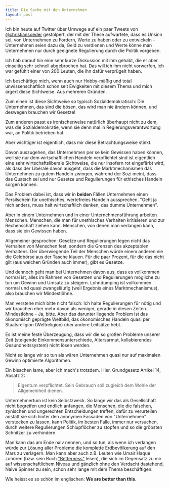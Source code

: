 ```yaml
---
title: Die Sache mit den Unternehmen
layout: post
---
```

Ich bin heute auf Twitter über Umwege auf ein paar Tweets von [@christiansoeder](twitter.com/christiansoeder) gestolpert, der mit der These aufwartete, dass es Unsinn sei, von Unternehmen zu Fordern, Werte zu haben oder zu entwickeln - Unternehmen seien dazu da, Geld zu verdienen und Werte könne man Unternehmen nur durch geeignete Regulierung durch die Politik vorgeben.

Ich hab darauf hin eine sehr kurze Diskussion mit ihm gehabt, die er aber einseitig sehr schnell abgebrochen hat. Das will ich ihm nicht vorwerfen, ich war gefühlt einer von 200 Leuten, die ihn dafür verprügelt haben.

Ich beschäftige mich, wenn auch nur Hobby-mäßig und total unwissenschaftlich schon seit Ewigkeiten mit diesem Thema und mich ärgert diese Sichtweise. Aus mehreren Gründen.

Zum einen ist diese Sichtweise so typisch Sozialdemokratisch: Die Unternehmen, das sind die bösen, das wird man nie ändern können, und deswegen brauchen wir Gesetze!

Zum anderen passt es ironischerweise natürlich überhaupt nicht zu dem, was die Sozialdemokratie, wenn sie denn mal in Regierungsverantwortung war, an Politik betrieben hat.

Aber wichtiger ist eigentlich, dass mir diese Betrachtungsweise stinkt.
<!-- more -->
Davon auszugehen, das Unternehmen per se kein Gewissen haben können, weil sie nur dem wirtschaftlichen Handeln verpflichtet sind ist eigentlich eine sehr wirtschaftsliberale Sichtweise, die nur insofern rot eingefärbt wird, als dass der Liberale davon ausgeht, dass die Marktmechanismen das Unternehmen zu gutem Handeln zwingen, während der Sozi meint, dass das Quatsch sei und nur Gesetze und Regulierungen für ethisches Handeln sorgen können.

Das Problem dabei ist, dass wir in **beiden** Fällen Unternehmen einen Persilschein für unethisches, wertefreies Handeln aussprechen. "Geht ja nich anders, muss halt wirtschaftlich denken, das dumme Unternehmen".

Aber in einem Unternehmen und in einer Unternehmensführung arbeiten Menschen. Menschen, die man für unethisches Verhalten kritisieren und zur Rechenschaft ziehen kann. Menschen, von denen man verlangen kann, dass sie ein Gewissen haben.

Allgemeiner gesprochen: Gesetze und Regulierungen legen nicht das Verhalten von Menschen fest, sondern die Grenzen des akzeptablen Verhaltens. Der überwiegende Teil der Menschen würde einem anderen nie die Geldbörse aus der Tasche klauen. Für die paar Prozent, für die das nicht gilt (aus welchen Gründen auch immer), gibt es Gesetze.

Und dennoch geht man bei Unternehmen davon aus, dass es vollkommen normal ist, alles im Rahmen von Gesetzen und Regulierungen mögliche zu tun um Gewinn und Umsatz zu steigern. Lohndumping ist vollkommen normal und quasi zwangsläufig (weil Ergebnis eines Marktmechanismus), also brauchen wir Mindestlöhne.

Man verstehe mich bitte nicht falsch: Ich halte Regulierungen für nötig und wir brauchen eher mehr davon als weniger, gerade in diesen Zeiten. Mindestlöhne - Ja, bitte. Aber das darunter liegende Problem ist das ökonomisch geprägte Weltbild, das ökonomisches Handeln quasi per Staatsreligion (Weltreligion) über andere Leitsätze hebt.

Es ist meine feste Überzeugung, dass wir die so großen Probleme unserer Zeit (steigende Einkommensunterschiede, Altersarmut, kollabierendes Gesundheitssystem) nicht lösen werden.

Nicht so lange wir so tun als wären Unternehmen quasi nur auf maximalen Gewinn optimierte Algorithmen.

Ein bisschen lame, aber ich mach's trotzdem. Hier, Grundgesetz Artikel 14, Absatz 2:

> Eigentum verpflichtet. Sein Gebrauch soll zugleich dem Wohle der Allgemeinheit dienen.

Unternehmertum ist kein Selbstzweck. So lange wir das als Gesellschaft nicht begreifen und endlich anfangen, die Menschen, die die falschen, zynischen und ungerechten Entscheidungen treffen, dafür zu verurteilen anstatt sie sich hinter den anonymen Fassaden von "Unternehmen" verstecken zu lassen, kann Politik, im besten Falle, immer nur versuchen, durch weitere Regulierungen Schlupflöcher zu stopfen und so die gröbsten Schnitzer zu verhindern.

Man kann das am Ende naiv nennen, und so tun, als wenn ich verlangen würde zur Lösung aller Probleme die komplette Erdbevölkerung auf den Mars zu verlagern. Man kann aber auch z.B. Leuten wie Umair Haque zuhören (bzw. sein Buch ["Betterness"](http://hbr.org/product/betterness-economics-for-humans/an/11135-PDF-ENG) lesen), die sich im Gegensatz zu mir auf wissenschaftlichem Niveau und gänzlich ohne den Verdacht dastehend, Naive Spinner zu sein, schon sehr lange mit dem Thema beschäftigen.

Wie heisst es so schön im englischen: **We are better than this**.

